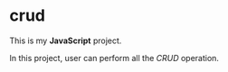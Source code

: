 # crud

This is my **JavaScript** project.

In this project, user can perform all the *CRUD* operation.